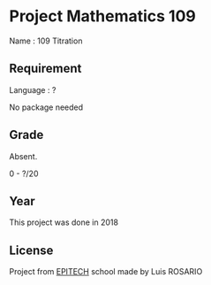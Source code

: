 # Project Mathematics 109

Name : 109 Titration

## Requirement

Language : ?

No package needed

## Grade
Absent.

0 - ?/20

## Year

This project was done in 2018

## License
Project from [EPITECH](https://www.epitech.eu/) school made by Luis ROSARIO
